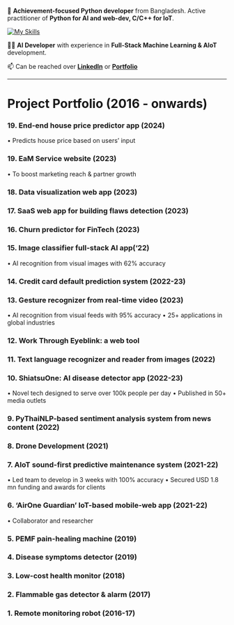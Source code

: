👋 **Achievement-focused Python developer** from Bangladesh. Active practitioner of **Python for AI and web-dev, C/C++ for IoT**.

[![My Skills](https://skillicons.dev/icons?i=python,django,ai,javascript,aws&theme=light)](https://skillicons.dev)

👨‍💻 **AI Developer** with experience in **Full-Stack Machine Learning & AIoT** development.

📫 Can be reached over [**LinkedIn**](https://linkedin.com/in/navidbinahmed) or [**Portfolio**](https://navidbinahmed.com)


-------------------------------------------------------------------------------------------------------------------------------------------------------------------------
# Project Portfolio (2016 - onwards)

### 19. End-end house price predictor app (2024)     
   • Predicts house price based on users’ input 




### 19. EaM Service website (2023) 
   • To boost marketing reach & partner growth 
 
### 18. Data visualization web app (2023)      
 
### 17. SaaS web app for building flaws detection (2023) 
 
### 16. Churn predictor for FinTech (2023) 
 
### 15. Image classifier full-stack AI app(‘22)
   • AI recognition from visual images with 62% accuracy 

### 14. Credit card default prediction system (2022-23) 
 
### 13. Gesture recognizer from real-time video (2023) 
   • AI recognition from visual feeds with 95% accuracy 
   • 25+ applications in global industries

### 12. Work Through Eyeblink: a web tool
    
### 11. Text language recognizer and reader from images (2022) 
 
### 10. ShiatsuOne: AI disease detector app (2022-23) 
   • Novel tech designed to serve over 100k people per day 
   • Published in 50+ media outlets 
 
### 9. PyThaiNLP-based sentiment analysis system from news content (2022)
   
### 8. Drone Development (2021) 
 
### 7. AIoT sound-first predictive maintenance system (2021-22) 
   • Led team to develop in 3 weeks with 100% accuracy 
   • Secured USD 1.8 mn funding and awards for clients

### 6. ‘AirOne Guardian’ IoT-based mobile-web app (2021-22) 
   • Collaborator and researcher

### 5. PEMF pain-healing machine (2019)
    
### 4. Disease symptoms detector (2019)
   
### 3. Low-cost health monitor (2018)
   
### 2. Flammable gas detector & alarm (2017)
  
### 1. Remote monitoring robot (2016-17) 
